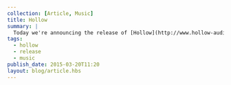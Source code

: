 ```yaml
---
collection: [Article, Music]
title: Hollow
summary: |
  Today we're announcing the release of [Hollow](http://www.hollow-audio.co.uk/), my latest musical adventure. I'm working with [RH Connon](https://twitter.com/rhconnon/) to create musical stories featuring his words and my music. Our first piece, *Next Month*, a thirty minute tale of monsters in the night, will be available soon.
tags: 
  - hollow
  - release
  - music
publish_date: 2015-03-20T11:20
layout: blog/article.hbs
---
```

